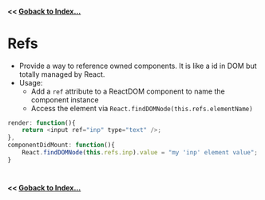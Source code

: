 #### **<<** [Goback to Index...](../README.md)
# Refs
- Provide a way to reference owned components. It is like a id in DOM but totally managed by React.
- Usage:
    - Add a `ref` attribute to a ReactDOM component to name the component instance
    - Access the element via `React.findDOMNode(this.refs.elementName)`

```js
render: function(){
    return <input ref="inp" type="text" />;
},
componentDidMount: function(){
    React.findDOMNode(this.refs.inp).value = "my 'inp' element value";
}
```
#
#### **<<** [Goback to Index...](../README.md)